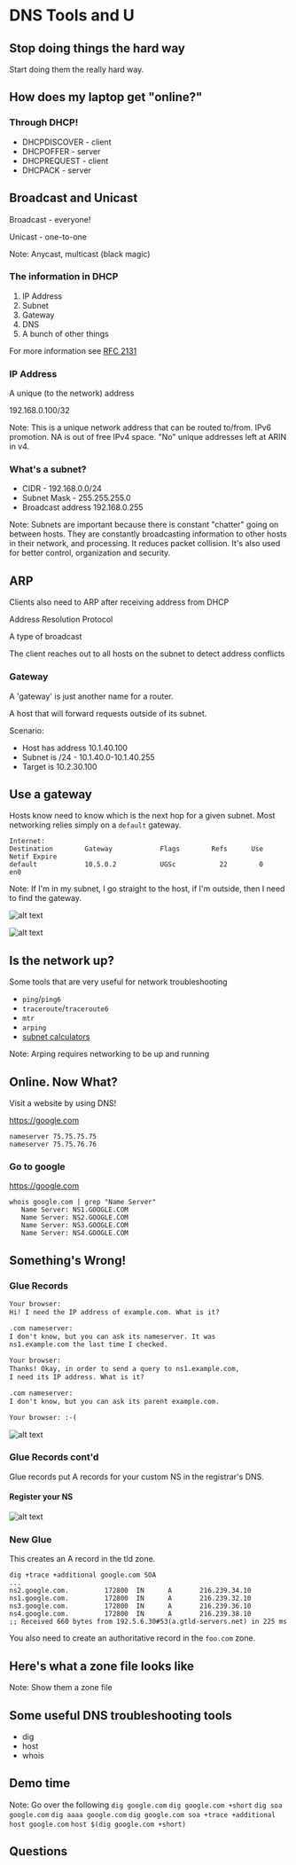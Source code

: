 # DNS Tools and U
## Stop doing things the hard way
Start doing them the really hard way.



## How does my laptop get "online?"
### Through DHCP!
* DHCPDISCOVER - client
* DHCPOFFER - server
* DHCPREQUEST - client
* DHCPACK - server


## Broadcast and Unicast
Broadcast - everyone!

Unicast - one-to-one

Note: 
Anycast, multicast (black magic)


### The information in DHCP

1. IP Address
1. Subnet
1. Gateway
1. DNS
1. A bunch of other things

For more information see [RFC 2131](https://www.ietf.org/rfc/rfc2131.txt)


### IP Address

A unique (to the network) address

192.168.0.100/32

Note:
This is a unique network address that can
be routed to/from. IPv6 promotion. NA
is out of free IPv4 space. "No" unique
addresses left at ARIN in v4.


### What's a subnet?

* CIDR - 192.168.0.0/24
* Subnet Mask - 255.255.255.0
* Broadcast address 192.168.0.255

Note: 
Subnets are important because there is constant
"chatter" going on between hosts. They are constantly
broadcasting information to other hosts in their network,
and processing. It reduces packet collision. It's also used
for better control, organization and security.


## ARP
Clients also need to ARP after receiving address from
DHCP

Address Resolution Protocol

A type of broadcast

The client reaches out to all hosts on the subnet
to detect address conflicts


### Gateway

A 'gateway' is just another name for a router.

A host that will forward requests outside of its subnet.

Scenario:

* Host has address 10.1.40.100
* Subnet is /24 - 10.1.40.0-10.1.40.255
* Target is 10.2.30.100


## Use a gateway

Hosts know need to know which is the next hop
for a given subnet. Most networking relies simply
on a `default` gateway.

```
Internet:
Destination        Gateway            Flags        Refs      Use   Netif Expire
default            10.5.0.2           UGSc           22        0     en0
```

Note:
If I'm in my subnet, I go straight to the host,
if I'm outside, then I need to find the gateway.


![alt text](images/dhcp_flow.png "DHCP Flow")


![alt text](images/network_diagram.png "Multiple Subnets")


## Is the network up?
Some tools that are very useful for
network troubleshooting

* `ping`/`ping6`
* `traceroute`/`traceroute6`
* `mtr`
* `arping`
* [subnet calculators](https://www.wolframalpha.com/input/?i=10.1.0.0%2F24)

Note: Arping requires networking to be up and running



## Online. Now What?

Visit a website by using DNS!

https://google.com

```
nameserver 75.75.75.75
nameserver 75.75.76.76
```


### Go to google

https://google.com

```
whois google.com | grep "Name Server"
   Name Server: NS1.GOOGLE.COM
   Name Server: NS2.GOOGLE.COM
   Name Server: NS3.GOOGLE.COM
   Name Server: NS4.GOOGLE.COM
```


## Something's Wrong!


### Glue Records
```txt
Your browser: 
Hi! I need the IP address of example.com. What is it? 

.com nameserver: 
I don't know, but you can ask its nameserver. It was 
ns1.example.com the last time I checked. 

Your browser: 
Thanks! Okay, in order to send a query to ns1.example.com,
I need its IP address. What is it? 

.com nameserver: 
I don't know, but you can ask its parent example.com. 

Your browser: :-(
```


![alt text](images/ican_dns.gif "This is how it's done")


### Glue Records cont'd
Glue records put A records for your custom NS
in the registrar's DNS.


#### Register your NS

![alt text](images/custom_ns.png "Just click these boxen")


### New Glue
This creates an A record in the tld zone.

```
dig +trace +additional google.com SOA
...
ns2.google.com.         172800  IN      A       216.239.34.10
ns1.google.com.         172800  IN      A       216.239.32.10
ns3.google.com.         172800  IN      A       216.239.36.10
ns4.google.com.         172800  IN      A       216.239.38.10
;; Received 660 bytes from 192.5.6.30#53(a.gtld-servers.net) in 225 ms
```


You also need to create an authoritative record in
the `foo.com` zone.


## Here's what a zone file looks like

Note: Show them a zone file


## Some useful DNS troubleshooting tools
* dig
* host
* whois


## Demo time

Note:
Go over the following
`dig google.com`
`dig google.com +short`
`dig soa google.com`
`dig aaaa google.com`
`dig google.com soa +trace +additional`
`host google.com`
`host $(dig google.com +short)`



## Questions
